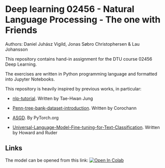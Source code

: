 # Deep learning 02456 - Natural Language Processing - The one with Friends 
Authors: Daniel Juhász Vigild, Jonas Søbro Christophersen & Lau Johansson

This repository contains hand-in assignment for the DTU course 02456 Deep Learning. 

The exercises are written in Python programming language and formatted into Jupyter Notebooks.

This repository is heavily inspired by previous works, in particular:

* [nlp-tutorial](https://github.com/graykode/nlp-tutorial/tree/master/3-3.Bi-LSTM). Written by Tae-Hwan Jung

* [Penn-tree-bank-dataset-introduction](https://corochann.com/penn-tree-bank-ptb-dataset-introduction-1456.html). Written by Corochann


* [ASGD](https://pytorch.org/docs/stable/_modules/torch/optim/asgd.html). By PyTorch.org


* [Universal-Language-Model-Fine-tuning-for-Text-Classification](https://www.aclweb.org/anthology/P18-1031.pdf?fbclid=IwAR0-TADs3LWh74b4xbA2QW5OYM5-_5iFu2EBjd_0-KVWOUytnBV5TeS9KGo). Written by Howard and Ruder




## Links

The model can be opened from this link:
[![Open In Colab](https://colab.research.google.com/assets/colab-badge.svg)](https://colab.research.google.com/github/LauJohansson/DeepLearning_NLP_Friends/blob/master/Merge_af_NLP_Friends.ipynb)






